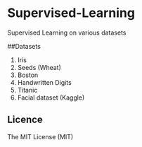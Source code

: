 # Supervised-Learning
Supervised Learning on various datasets

##Datasets
1. Iris
2. Seeds (Wheat)
3. Boston
4. Handwritten Digits
5. Titanic
6. Facial dataset (Kaggle)

## Licence
The MIT License (MIT)

